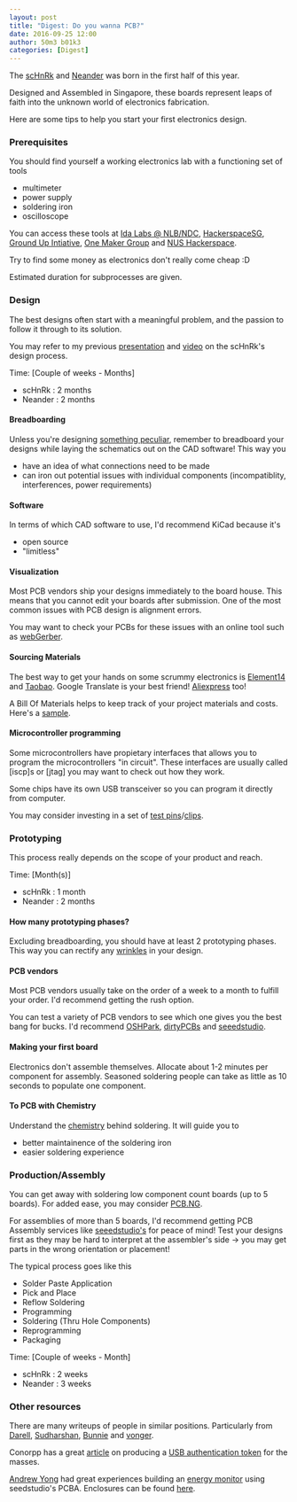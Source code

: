 ```yaml
---
layout: post
title: "Digest: Do you wanna PCB?"
date: 2016-09-25 12:00
author: 50m3 b01k3
categories: [Digest]
---
```


The [scHnRk](https://github.com/nushackers/scHnRk) and [Neander](https://github.com/jellyjellyrobot/neander) was born in the first half of this year.

Designed and Assembled in Singapore, these boards represent leaps of faith into the unknown world of electronics fabrication.

Here are some tips to help you start your first electronics design.

### Prerequisites

You should find yourself a working electronics lab with a functioning set of tools
- multimeter
- power supply
- soldering iron
- oscilloscope

You can access these tools at [Ida Labs @ NLB/NDC](https://www.ida.gov.sg/Programmes-Partnership/Store/IDA-Labs), [HackerspaceSG](https://hackerspace.sg), [Ground Up Intiative](http://groundupinitiative.org/), [One Maker Group](http://onemakergroup.sg) and [NUS Hackerspace](http://www.comp.nus.edu.sg/maps/venues/).

Try to find some money as electronics don't really come cheap :D

Estimated duration for subprocesses are given.

### Design

The best designs often start with a meaningful problem, and the passion to follow it through to its solution.

You may refer to my previous [presentation](https://www.slideshare.net/secret/bI3ZAwWhcOQF06) and [video](https://www.youtube.com/watch?v=46oMSAkM_lI) on the scHnRk's design process.

Time: [Couple of weeks - Months]
- scHnRk : 2 months
- Neander : 2 months

#### Breadboarding

Unless you're designing [something peculiar](http://electronics.stackexchange.com/questions/2103/when-to-avoid-using-a-breadboard), remember to breadboard your designs while laying the schematics out on the CAD software! This way you 
- have an idea of what connections need to be made
- can iron out potential issues with individual components (incompatiblity, interferences, power requirements)

#### Software

In terms of which CAD software to use, I'd recommend KiCad because it's
- open source
- "limitless"

#### Visualization

Most PCB vendors ship your designs immediately to the board house. This means that you cannot edit your boards after submission. One of the most common issues with PCB design is alignment errors.

You may want to check your PCBs for these issues with an online tool such as [webGerber](http://mayhewlabs.com/webGerber/).

#### Sourcing Materials

The best way to get your hands on some scrummy electronics is [Element14](http://sg.element14.com) and [Taobao](https://taobao.com). Google Translate is your best friend! [Aliexpress](https://www.aliexpress.com) too!

A Bill Of Materials helps to keep track of your project materials and costs. Here's a [sample](https://docs.google.com/spreadsheets/d/1qAbk1U9EDFSMrGZ68tAHjeOSaGbgNGMX1J6-07fJV7c/edit?usp=sharing).

#### Microcontroller programming

Some microcontrollers have propietary interfaces that allows you to program the microcontrollers "in circuit". These interfaces are usually called [iscp]s or [jtag] you may want to check out how they work.

Some chips have its own USB transceiver so you can program it directly from computer.

You may consider investing in a set of [test pins](https://img.alicdn.com/imgextra/i3/179947408/TB2x2wgsFXXXXX_XXXXXXXXXXXX_!!179947408.jpg)/[clips](https://cdn.instructables.com/F28/HXRJ/IBYX1OC4/F28HXRJIBYX1OC4.MEDIUM.jpg).

### Prototyping

This process really depends on the scope of your product and reach.

Time: [Month(s)]
- scHnRk : 1 month
- Neander : 2 months

#### How many prototyping phases?

Excluding breadboarding, you should have at least 2 prototyping phases. This way you can rectify any [wrinkles](http://twitter.com/zxcvgm/status/741057757533458433/photo/1?ref_src=twsrc%5Etfw) in your design.

#### PCB vendors

Most PCB vendors usually take on the order of a week to a month to fulfill your order. I'd recommend getting the rush option.

You can test a variety of PCB vendors to see which one gives you the best bang for bucks. I'd recommend [OSHPark](https://oshpark.com/), [dirtyPCBs](http://dirtypcbs.com/) and [seeedstudio](https://www.seeedstudio.com/fusion_pcb.html).

#### Making your first board

Electronics don't assemble themselves. Allocate about 1-2 minutes per component for assembly. Seasoned soldering people can take as little as 10 seconds to populate one component.

#### To PCB with Chemistry

Understand the [chemistry](https://learn.adafruit.com/adafruit-guide-excellent-soldering/common-problems) behind soldering. It will guide you to
- better maintainence of the soldering iron
- easier soldering experience

### Production/Assembly

You can get away with soldering low component count boards (up to 5 boards). For added ease, you may consider [PCB.NG](http://pcb.ng/index.html).

For assemblies of more than 5 boards, I'd recommend getting PCB Assembly services like [seeedstudio's](https://www.seeedstudio.com/fusion_pcb.html) for peace of mind! Test your designs first as they may be hard to interpret at the assembler's side -> you may get parts in the wrong orientation or placement!

The typical process goes like this

- Solder Paste Application
- Pick and Place
- Reflow Soldering
- Programming
- Soldering (Thru Hole Components)
- Reprogramming <if needed>
- Packaging

Time: [Couple of weeks - Month]
- scHnRk : 2 weeks
- Neander : 3 weeks

### Other resources

There are many writeups of people in similar positions. Particularly from [Darell](http://irq5.io), [Sudharshan](https://makerforce.io/author/sudharshan/), [Bunnie](https://www.bunniestudios.com) and [vonger](http://vonger.cn).

Conorpp has a great [article](https://conorpp.com/2016/09/23/designing-and-producing-2fa-tokens-to-sell-on-amazon/) on producing a [USB authentication token](https://github.com/conorpp/u2f-zero) for the masses.

[Andrew Yong](http://ndoo.sg) had great experiences building an [energy monitor](https://github.com/ndoo/Energy-Monitor-FeatherWing) using seedstudio's PCBA. Enclosures can be found [here](https://www.tinkercad.com/users/k08lOzHl3DM-andr3wyong).
